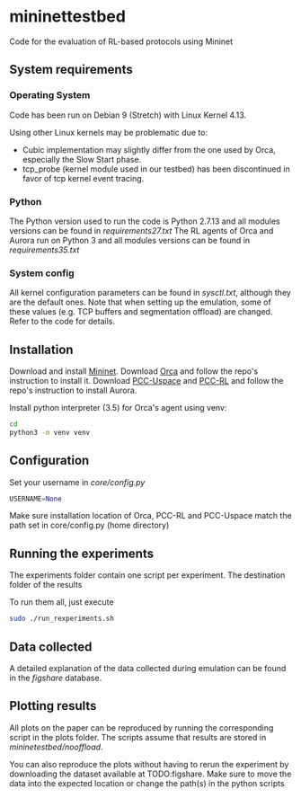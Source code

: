 # mininettestbed
Code for the evaluation of RL-based protocols using Mininet

## System requirements
### Operating System
Code has been run on Debian 9 (Stretch) with Linux Kernel 4.13. 

Using other Linux kernels may be problematic due to:
- Cubic implementation may slightly differ from the one used by Orca, especially the Slow Start phase.
- tcp_probe (kernel module used in our testbed) has been discontinued in favor of tcp kernel event tracing.


### Python
The Python version used to run the code is Python 2.7.13 and all modules versions can be found in *requirements27.txt*
The RL agents of Orca and Aurora run on Python 3 and all modules versions can be found in *requirements35.txt*

### System config
All kernel configuration parameters can be found in *sysctl.txt*, although they are the default ones. Note that when setting up the emulation, some of these values (e.g. TCP buffers and segmentation offload) are changed. Refer to the code for details.

## Installation

Download and install [Mininet](http://mininet.org/).
Download [Orca](https://github.com/temp2691317/Orca) and follow the repo's instruction to install it.
Download [PCC-Uspace](https://github.com/temp2691317/PCC-Uspace) and [PCC-RL](https://github.com/temp2691317/PCC-RL) and follow the repo's instruction to install Aurora.


Install python interpreter (3.5) for Orca's agent using venv:

```bash
cd
python3 -m venv venv
```


## Configuration
Set your username in *core/config.py*

```python
USERNAME=None
```

Make sure installation location of Orca, PCC-RL and PCC-Uspace match the path set in core/config.py (home directory)

## Running the experiments
The experiments folder contain one script per experiment. The destination folder of the results 

To run them all, just execute

```bash
sudo ./run_rexperiments.sh
```

## Data collected
A detailed explanation of the data collected during emulation can be found in the *figshare* database.

## Plotting results
All plots on the paper can be reproduced by running the corresponding script in the plots folder. The scripts assume that results are stored in *mininetestbed/nooffload*.

You can also reproduce the plots without having to rerun the experiment by downloading the dataset available at TODO:figshare. Make sure to move the data into the expected location or change the path(s) in the python scripts
